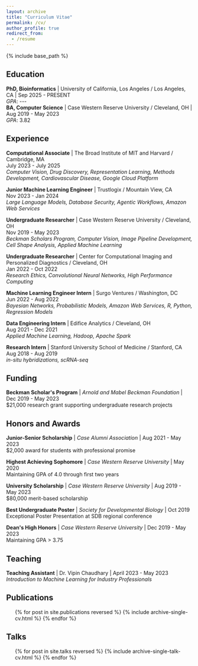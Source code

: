 ```yaml
---
layout: archive
title: "Curriculum Vitae"
permalink: /cv/
author_profile: true
redirect_from:
  - /resume
---
```


{% include base_path %}

## Education
__PhD, Bioinformatics__ | University of California, Los Angeles / Los Angeles, CA | Sep 2025 - PRESENT<br>
_GPA_: ---<br>
__BA, Computer Science__ | Case Western Reserve University / Cleveland, OH | Aug 2019 - May 2023<br>
_GPA_: 3.82

## Experience
__Computational Associate__ | The Broad Institute of MIT and Harvard / Cambridge, MA<br>
July 2023 - July 2025<br>
_Computer Vision, Drug Discovery, Representation Learning, Methods Development, Cardiovascular Disease, Google Cloud Platform_

__Junior Machine Learning Engineer__ | Trustlogix / Mountain View, CA<br>
Nov 2023 - Jan 2024<br>
_Large Language Models, Database Security, Agentic Workflows, Amazon Web Services_

__Undergraduate Researcher__ | Case Western Reserve University / Cleveland, OH<br>
Nov 2019 - May 2023<br>
_Beckman Scholars Program, Computer Vision, Image Pipeline Development, Cell Shape Analysis, Applied Machine Learning_

__Undergraduate Researcher__ | Center for Computational Imaging and Personalized Diagnostics / Cleveland, OH<br>
Jan 2022 - Oct 2022<br>
_Research Ethics, Convolutional Neural Networks, High Performance Computing_

__Machine Learning Engineer Intern__ | Surgo Ventures / Washington, DC<br>
Jun 2022 - Aug 2022<br>
_Bayesian Networks, Probabilistic Models, Amazon Web Services, R, Python, Regression Models_

__Data Engineering Intern__ | Edifice Analytics / Cleveland, OH<br>
Aug 2021 - Dec 2021<br>
_Applied Machine Learning, Hadoop, Apache Spark_

__Research Intern__ | Stanford University School of Medicine / Stanford, CA<br>
Aug 2018 - Aug 2019<br>
_in-situ hybridizations, scRNA-seq_

## Funding
__Beckman Scholar's Program__ | _Arnold and Mabel Beckman Foundation_ | Dec 2019 - May 2023<br>
$21,000 research grant supporting undergraduate research projects

## Honors and Awards
__Junior-Senior Scholarship__ | _Case Alumni Association_ | Aug 2021 - May 2023<br> 
$2,000 award for students with professional promise

__Highest Achieving Sophomore__ | _Case Western Reserve University_ | May 2020<br>
Maintaining GPA of 4.0 through first two years

__University Scholarship__ | _Case Western Reserve University_ | Aug 2019 - May 2023<br> 
$80,000 merit-based scholarship

__Best Undergraduate Poster__ | _Society for Developmental Biology_ | Oct 2019<br> 
Exceptional Poster Presentation at SDB regional conference

__Dean's High Honors__ | _Case Western Reserve University_ | Dec 2019 - May 2023<br> 
Maintaining GPA > 3.75

## Teaching
__Teaching Assistant__ | Dr. Vipin Chaudhary | April 2023 - May 2023<br>
_Introduction to Machine Learning for Industry Professionals_
  
## Publications
  <ul>{% for post in site.publications reversed %}
    {% include archive-single-cv.html %}
  {% endfor %}</ul>
  
## Talks
  <ul>{% for post in site.talks reversed %}
    {% include archive-single-talk-cv.html  %}
  {% endfor %}</ul>

